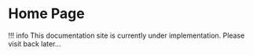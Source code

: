 # Home Page

!!! info
    This documentation site is currently under implementation.
    Please visit back later...